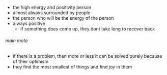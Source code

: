 - the high energy and positivity person
- almost always surrounded by people
- the person who will be the energy of the person
- always positive
	- if something does come up, they dont take long to recover back

###### main moto
- if there is a problem, then more or less it can be solved purely because of their optimism
- they find the most smallest of things and find joy in them
